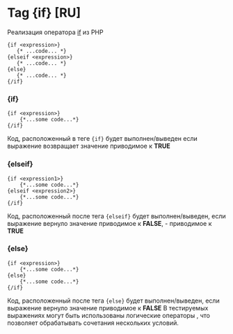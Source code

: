 Tag {if} [RU]
=============

Реализация оператора [if](http://docs.php.net/if) из PHP

```smarty
{if <expression>}
   {* ...code... *}
{elseif <expression>}
   {* ...code... *}
{else}
   {* ...code... *}
{/if}
```

### {if}

```smarty
{if <expression>}
    {*...some code...*}
{/if}
```

Код, расположенный в теге `{if}` будет выполнен/выведен если выражение *<expression>* возвращает значение приводимое к **TRUE**

### {elseif}

```smarty
{if <expression1>}
    {*...some code...*}
{elseif <expression2>}
    {*...some code...*}
{/if}
```

Код, расположенный после тега `{elseif}` будет выполнен/выведен, если выражение <expression1> вернуло значение приводимое к **FALSE**, <expression2> - приводимое к **TRUE**

### {else}

```smarty
{if <expression>}
    {*...some code...*}
{else}
    {*...some code...*}
{/if}
```

Код, расположенный после тега `{else}` будет выполнен/выведен, если выражение <expression> вернуло значение приводимое к **FALSE**
В тестируемых выражениях могут быть использованы логические операторы , что позволяет обрабатывать сочетания нескольких условий.